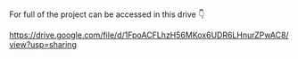 For full of the project can be accessed in this drive 👇

https://drive.google.com/file/d/1FpoACFLhzH56MKox6UDR6LHnurZPwAC8/view?usp=sharing
